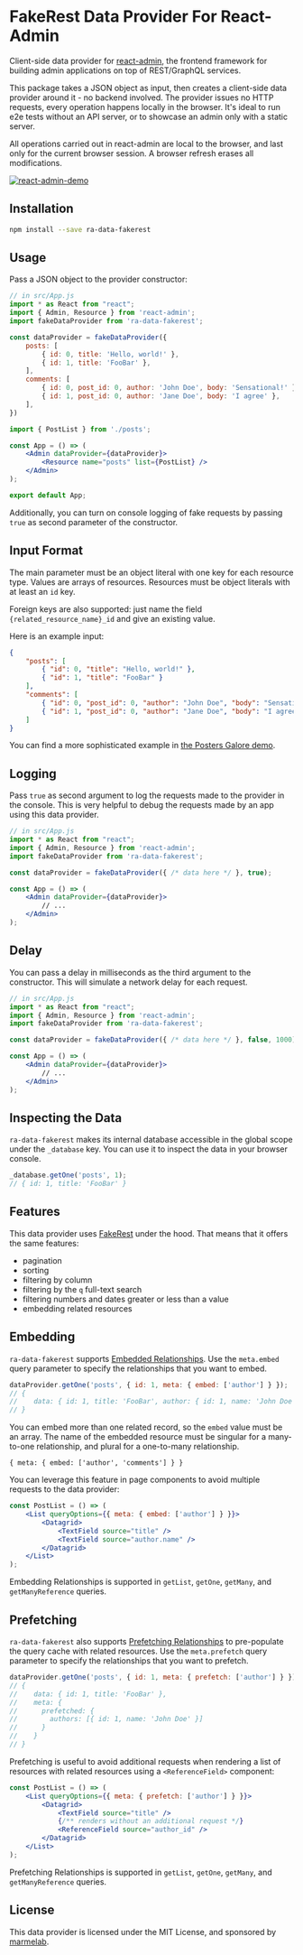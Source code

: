 # FakeRest Data Provider For React-Admin

Client-side data provider for [react-admin](https://github.com/marmelab/react-admin), the frontend framework for building admin applications on top of REST/GraphQL services.

This package takes a JSON object as input, then creates a client-side data provider around it - no backend involved. The provider issues no HTTP requests, every operation happens locally in the browser. It's ideal to run e2e tests without an API server, or to showcase an admin only with a static server.

All operations carried out in react-admin are local to the browser, and last only for the current browser session. A browser refresh erases all modifications.

[![react-admin-demo](https://marmelab.com/react-admin/img/react-admin-demo-still.png)](https://vimeo.com/268958716)

## Installation

```sh
npm install --save ra-data-fakerest
```

## Usage

Pass a JSON object to the provider constructor:

```jsx
// in src/App.js
import * as React from "react";
import { Admin, Resource } from 'react-admin';
import fakeDataProvider from 'ra-data-fakerest';

const dataProvider = fakeDataProvider({
    posts: [
        { id: 0, title: 'Hello, world!' },
        { id: 1, title: 'FooBar' },
    ],
    comments: [
        { id: 0, post_id: 0, author: 'John Doe', body: 'Sensational!' },
        { id: 1, post_id: 0, author: 'Jane Doe', body: 'I agree' },
    ],
})

import { PostList } from './posts';

const App = () => (
    <Admin dataProvider={dataProvider}>
        <Resource name="posts" list={PostList} />
    </Admin>
);

export default App;
```

Additionally, you can turn on console logging of fake requests by passing `true` as second parameter of the constructor.

## Input Format

The main parameter must be an object literal with one key for each resource type. Values are arrays of resources. Resources must be object literals with at least an `id` key.

Foreign keys are also supported: just name the field `{related_resource_name}_id` and give an existing value.

Here is an example input:

```json
{
    "posts": [
        { "id": 0, "title": "Hello, world!" },
        { "id": 1, "title": "FooBar" }
    ],
    "comments": [
        { "id": 0, "post_id": 0, "author": "John Doe", "body": "Sensational!" },
        { "id": 1, "post_id": 0, "author": "Jane Doe", "body": "I agree" }
    ]
}
```

You can find a more sophisticated example in [the Posters Galore demo](https://raw.githubusercontent.com/marmelab/ng-admin-demo/master/js/data.js). 

## Logging

Pass `true` as second argument to log the requests made to the provider in the console. This is very helpful to debug the requests made by an app using this data provider.

```jsx
// in src/App.js
import * as React from "react";
import { Admin, Resource } from 'react-admin';
import fakeDataProvider from 'ra-data-fakerest';

const dataProvider = fakeDataProvider({ /* data here */ }, true);

const App = () => (
    <Admin dataProvider={dataProvider}>
        // ...
    </Admin>
);
```

## Delay

You can pass a delay in milliseconds as the third argument to the constructor. This will simulate a network delay for each request.

```jsx
// in src/App.js
import * as React from "react";
import { Admin, Resource } from 'react-admin';
import fakeDataProvider from 'ra-data-fakerest';

const dataProvider = fakeDataProvider({ /* data here */ }, false, 1000);

const App = () => (
    <Admin dataProvider={dataProvider}>
        // ...
    </Admin>
);
```

## Inspecting the Data

`ra-data-fakerest` makes its internal database accessible in the global scope under the `_database` key. You can use it to inspect the data in your browser console.

```js
_database.getOne('posts', 1);
// { id: 1, title: 'FooBar' }
```

## Features

This data provider uses [FakeRest](https://github.com/marmelab/FakeRest) under the hood. That means that it offers the same features:

- pagination
- sorting
- filtering by column
- filtering by the `q` full-text search
- filtering numbers and dates greater or less than a value
- embedding related resources

## Embedding

`ra-data-fakerest` supports [Embedded Relationships](https://marmelab.com/react-admin/DataProviders.html#embedding-relationships). Use the `meta.embed` query parameter to specify the relationships that you want to embed. 

```jsx
dataProvider.getOne('posts', { id: 1, meta: { embed: ['author'] } });
// { 
//    data: { id: 1, title: 'FooBar', author: { id: 1, name: 'John Doe' } },
// }
```

You can embed more than one related record, so the `embed` value must be an array. The name of the embedded resource must be singular for a many-to-one relationship, and plural for a one-to-many relationship.

```
{ meta: { embed: ['author', 'comments'] } }
```

You can leverage this feature in page components to avoid multiple requests to the data provider:

```jsx
const PostList = () => (
    <List queryOptions={{ meta: { embed: ['author'] } }}>
        <Datagrid>
            <TextField source="title" />
            <TextField source="author.name" />
        </Datagrid>
    </List>
);
```

Embedding Relationships is supported in `getList`, `getOne`, `getMany`, and `getManyReference` queries.

## Prefetching

`ra-data-fakerest` also supports [Prefetching Relationships](https://marmelab.com/react-admin/DataProviders.html#prefetching-relationships) to pre-populate the query cache with related resources. Use the `meta.prefetch` query parameter to specify the relationships that you want to prefetch.

```jsx
dataProvider.getOne('posts', { id: 1, meta: { prefetch: ['author'] } });
// { 
//    data: { id: 1, title: 'FooBar' },
//    meta: {
//      prefetched: {
//        authors: [{ id: 1, name: 'John Doe' }]
//      }
//    }
// }
```

Prefetching is useful to avoid additional requests when rendering a list of resources with related resources using a `<ReferenceField>` component:

```jsx
const PostList = () => (
    <List queryOptions={{ meta: { prefetch: ['author'] } }}>
        <Datagrid>
            <TextField source="title" />
            {/** renders without an additional request */}
            <ReferenceField source="author_id" />
        </Datagrid>
    </List>
);
```

Prefetching Relationships is supported in `getList`, `getOne`, `getMany`, and `getManyReference` queries.

## License

This data provider is licensed under the MIT License, and sponsored by [marmelab](https://marmelab.com).

